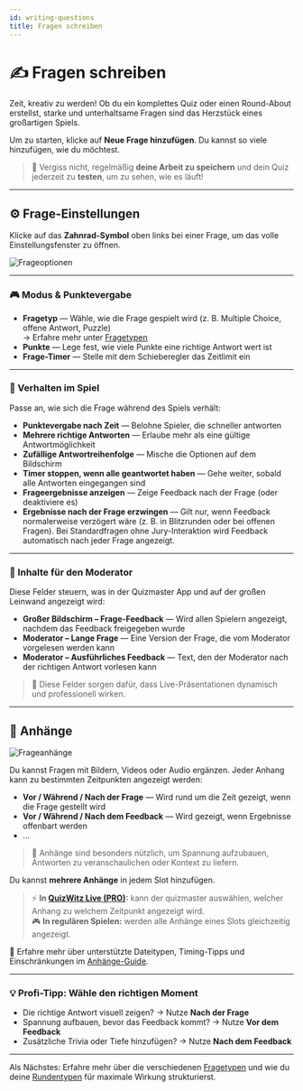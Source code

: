```yaml
---
id: writing-questions
title: Fragen schreiben
---
```


# ✍️ Fragen schreiben

Zeit, kreativ zu werden! Ob du ein komplettes Quiz oder einen Round-About erstellst, starke und unterhaltsame Fragen sind das Herzstück eines großartigen Spiels.

Um zu starten, klicke auf **Neue Frage hinzufügen**. Du kannst so viele hinzufügen, wie du möchtest.

> 💾 Vergiss nicht, regelmäßig **deine Arbeit zu speichern** und dein Quiz jederzeit zu **testen**, um zu sehen, wie es läuft!

---

## ⚙️ Frage-Einstellungen

Klicke auf das **Zahnrad-Symbol** oben links bei einer Frage, um das volle Einstellungsfenster zu öffnen.

![Frageoptionen](/images/question-options.png)

---

### 🎮 Modus & Punktevergabe

- **Fragetyp** — Wähle, wie die Frage gespielt wird (z. B. Multiple Choice, offene Antwort, Puzzle)\
  → Erfahre mehr unter [Fragetypen](../question-types/000-question-types.md)
- **Punkte** — Lege fest, wie viele Punkte eine richtige Antwort wert ist
- **Frage-Timer** — Stelle mit dem Schieberegler das Zeitlimit ein

---

### 🧩 Verhalten im Spiel

Passe an, wie sich die Frage während des Spiels verhält:

- **Punktevergabe nach Zeit** — Belohne Spieler, die schneller antworten
- **Mehrere richtige Antworten** — Erlaube mehr als eine gültige Antwortmöglichkeit
- **Zufällige Antwortreihenfolge** — Mische die Optionen auf dem Bildschirm
- **Timer stoppen, wenn alle geantwortet haben** — Gehe weiter, sobald alle Antworten eingegangen sind
- **Frageergebnisse anzeigen** — Zeige Feedback nach der Frage (oder deaktiviere es)
- **Ergebnisse nach der Frage erzwingen** — Gilt nur, wenn Feedback normalerweise verzögert wäre (z. B. in Blitzrunden oder bei offenen Fragen). Bei Standardfragen ohne Jury-Interaktion wird Feedback automatisch nach jeder Frage angezeigt.

---

### 🎤 Inhalte für den Moderator

Diese Felder steuern, was in der Quizmaster App und auf der großen Leinwand angezeigt wird:

- **Großer Bildschirm – Frage-Feedback** — Wird allen Spielern angezeigt, nachdem das Feedback freigegeben wurde
- **Moderator – Lange Frage** — Eine Version der Frage, die vom Moderator vorgelesen werden kann
- **Moderator – Ausführliches Feedback** — Text, den der Moderator nach der richtigen Antwort vorlesen kann

> 📝 Diese Felder sorgen dafür, dass Live-Präsentationen dynamisch und professionell wirken.

---

## 📎 Anhänge

![Frageanhänge](/images/question-attachments.png)

Du kannst Fragen mit Bildern, Videos oder Audio ergänzen. Jeder Anhang kann zu bestimmten Zeitpunkten angezeigt werden:

- **Vor / Während / Nach der Frage** — Wird rund um die Zeit gezeigt, wenn die Frage gestellt wird
- **Vor / Während / Nach dem Feedback** — Wird gezeigt, wenn Ergebnisse offenbart werden
- ...

> 🧠 Anhänge sind besonders nützlich, um Spannung aufzubauen, Antworten zu veranschaulichen oder Kontext zu liefern.

Du kannst **mehrere Anhänge** in jedem Slot hinzufügen.

> ⚡ **In [QuizWitz Live (PRO)](../quizmaster/001-introduction.md):** kann der quizmaster auswählen, welcher Anhang zu welchem Zeitpunkt angezeigt wird.\
> 🎮 **In regulären Spielen:** werden alle Anhänge eines Slots gleichzeitig angezeigt.

📘 Erfahre mehr über unterstützte Dateitypen, Timing-Tipps und Einschränkungen im [Anhänge-Guide](../editor/006-attachments.md).

---

### 💡 Profi-Tipp: Wähle den richtigen Moment

- Die richtige Antwort visuell zeigen? → Nutze **Nach der Frage**
- Spannung aufbauen, bevor das Feedback kommt? → Nutze **Vor dem Feedback**
- Zusätzliche Trivia oder Tiefe hinzufügen? → Nutze **Nach dem Feedback**

---

Als Nächstes: Erfahre mehr über die verschiedenen [Fragetypen](../question-types/000-question-types.md) und wie du deine [Rundentypen](../round-types/000-round-types.md) für maximale Wirkung strukturierst.
